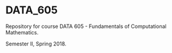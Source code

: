 # DATA_605

Repository for course DATA 605 - Fundamentals of Computational Mathematics.

Semester II, Spring 2018.